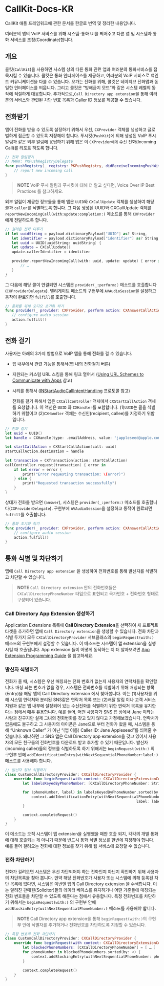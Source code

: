 # CallKit-Docs-KR
CallKit 애플 프레임워크에 관한 문서를 한글로 번역 및 정리한 내용입니다.

여러분의 앱의 VoIP 서비스를 위해 시스템-통화 UI를 띄어주고 다른 앱 및 시스템과 통화 서비스를 조정(Coordinate)합니다.

## 개요

콜킷(`CallKit`)을 사용하면 사스템 상의 다른 통화 관련 앱과 여러분의 통화서비스를 접목시킬 수 있습니다.  콜킷은 통화 인터페이스를 제공하고, 여러분의 VoIP 서비스로 백엔드 커뮤니케이션을 다룰 수 있습니다.  오가는 전화를 위해, 콜킷은 네이티브 전화앱과 동일한 인터페이스를 띄웁니다. 그리고 콜킷은 “방해금지 모드”와 같은 시스템 레벨의 동작에 적절하게 대응합니다.
추가적으로,`Call Directory app extension`을 통해 여러분의 서비스와 관련된 차단 번호 목록과 Caller ID 정보를 제공할 수 있습니다.

## 전화받기
앱이 전화를 받을 수 있도록 설정하기 위해서 우선, `CXProvider` 객체를 생성하고 글로벌하게 접근할 수 있도록 저장해야 합니다. 푸시킷(`PushKit`)에 의해 생성된 VoIP 푸시 알림과 같은 외부 알림에 응답하기 위해 앱은 이 `CXProvider에게` 수신 전화(Incoming Call)를 리포트 하도록 합니다.

```swift
// 전화 알림받기
// MARK: PKPushRegistryDelegate
func pushRegistry(_ registry: PKPushRegistry, didReceiveIncomingPushWith payload: PKPushPayload, forType type: PKPushType) {
    // report new incoming call
}
```
> **NOTE** VoIP 푸시 알림과 푸시킷에 대해 더 알고 싶다면, Voice Over IP Best Practices 를 참고하세요.

외부 알림이 제공한 정보들을 통해 앱은 `UUID`와 `CXCallUpdate` 객체를 생성하여 해당 콜과 `caller`를 식별하도록 합니다. 그 다음 생성된 UUID와 CXCallUpdate 객체를 `reportNewIncomingCall(with:update:completion:)` 메소드를 통해 `CXProvider` 에게 전달하도록 합니다.
 
 ```swift
 // 걸려온 전화 다루기
 if let uuidString = payload.dictionaryPayload["UUID"] as? String,
    let identifier = payload.dictionaryPayload["identifier"] as? String,
    let uuid = UUID(uuidString: uuidString) {
    let update = CXCallUpdate()    
    update.callerIdentifier = identifier
    
    provider.reportNewIncomingCall(with: uuid, update: update) { error in
        // …
    }
}
 ```
 
그 다음에 해당 콜이 연결되면 시스템은 `provider(_:perform:)` 메소드를 호출합니다(`CXProviderDelegate`). 델리게이트 메소드의 구현부에 `AVAudioSession`을 설정하고 동작이 완료되면 `fulfill`를 호출합니다.

 ```swift
 // 통화를 위해 오디오 초기화 하기
 func provider(_ provider: CXProvider, perform action: CXAnswerCallAction) {
    // configure audio session
    action.fulfill()
}
 ```
 
 ## 전화 걸기
사용자는 아래의 3가지 방법으로 VoIP 앱을 통해 전화를 걸 수 있습니다. 
- 앱 내부에서 관련 기능을 통해서(앱 내의 전화걸기 버튼) 
- 지원되는 커스텀 URL 스킴을 통해 링크 열어서 ([Using URL Schemes to Communicate with Apps](https://developer.apple.com/library/archive/documentation/iPhone/Conceptual/iPhoneOSProgrammingGuide/Inter-AppCommunication/Inter-AppCommunication.html#//apple_ref/doc/uid/TP40007072-CH6-SW1) 참고)
- 시리를 통해서 ([INStartAudioCallIntentHandling](https://developer.apple.com/documentation/sirikit/instartaudiocallintenthandling) 프로토콜 참고)

  전화를 걸기 위해서 앱은 `CXCallController` 객체에서 `CXStartCallAction` 객체를 요청합니다. 이 액션은 `UUID` 와 `CXHandler`를 포함합니다. (1)`UUID`는 콜을 식별하기 위함이고 (2)`CXHandler` 객체는 수신인(recipient, callee)를 지정하기 위함 입니다.

```swift
// 전화 걸기
let uuid = UUID()
let handle = CXHandle(type: .emailAddress, value: "jappleseed@apple.com")
 
let startCallAction = CXStartCallAction(call: uuid)
startCallAction.destination = handle
 
let transaction = CXTransaction(action: startCallAction)
callController.request(transaction) { error in
    if let error = error {
        print("Error requesting transaction: \(error)")
    } else {
        print("Requested transaction successfully")
    }
}
```
 
상대가 전화를 받으면 (`answer`), 시스템은 `provider(_:perform:)` 메소드를 호출합니다(`CXProviderDelegate`). 구현부에 `AVAudioSession`을 설정하고 동작이 완료되면 `fulfill`를 호출합니다.
 
```swift
// 통화 초기화 하기
func provider(_ provider: CXProvider, perform action: CXAnswerCallAction) {
    // configure audio session
    action.fulfill()
}
```
 
 ## 통화 식별 및 차단하기
 
 앱에 `Call Directory app extension` 을 생성하여 전화번호를 통해 발신자를 식별하고 차단할 수 있습니다.
 
 > **NOTE** `Call Directory extension` 안의 전화번호들은 `CXCallDirectoryPhoneNumber` 타입으로 표현되고 국가번호 + 전화번호 형태로 구성되어 있습니다.
 
 ### Call Directory App Extension 생성하기
 
 Application Extensions 목록에 **Call Directory Extension**을 선택하여 새 프로젝트 타겟을 추가하면 앱에 `Call Directory extension`을 생성할 수 있습니다.
 전화 차단과 식별 두가지 모두 `CXCallDirectoryProvider` 서브클래스의 `beginRequest(with:)` 메소드의 구현부에서 설정할 수 있습니다. 이 메소드는 시스템이 앱 extension을 실행시킬 때 호출됩니다. App extension 들이 어떻게 동작하는 지 더 알아보려면 [App Extension Programming Guide](https://developer.apple.com/library/archive/documentation/General/Conceptual/ExtensibilityPG/index.html#//apple_ref/doc/uid/TP40014214) 을 참고하세요.

 ### 발신자 식별하기
 
 전화가 올 때, 시스템은 우선 매칭되는 전화 번호가 없는지 사용자의 연락처들을 확인합니다. 매칭 되는 번호가 없을 경우, 시스템은 전화번호를 식별하기 위해 매칭되는 항목(Entry)을 해당 앱의 Call Directory extension 에서 찾아봅니다. 이는 (1)사용자를 위해 시스템 연락처와 분리된 SNS같은 연락처 목록 또는 (2)배달 알림 이나 고객 서비스 지원과 같은 앱 내부에 설정되어 있는 수신전화를 식별하기 위한 연락처 목록을 유지한다는 점에서 매우 유용합니다.
 예를 들어, 어떤 사용자가 SNS 앱 상에서 Jane 이라는 사람과 친구지만 실제 그녀의 전화번화를 갖고 있지 않다고 가정해보겠습니다. 연락처가 없음에도 불구하고 그 사용자의 아이폰은 Jane으로 부터 전화가 왔을 때, 시스템을 통해 “Unknown Caller” 가 아닌 “(앱 이름) Caller ID: Jane Appleseed”를 띄어줄 수 있습니다. 왜냐하면 그 SNS 앱은 Call Directory app extension을 갖고 있어서 사용자의 모든 친구들의 전화번호를 다운로드 받고 추가할 수 있기 때문입니다. 발신자(incoming caller)들의 정보를 식별하도록 하기 위해서는 `beginRequest(with:)` 의 구현부 안에 `addIdentificationEntry(withNextSequentialPhoneNumber:label:)` 메소드를 사용해야 합니다.

```swift
// 발신자 정보 식별하기
class CustomCallDirectoryProvider: CXCallDirectoryProvider {
    override func beginRequest(with context: CXCallDirectoryExtensionContext) {
        let labelsKeyedByPhoneNumber: [CXCallDirectoryPhoneNumber: String] = [ … ]

        for (phoneNumber, label) in labelsKeyedByPhoneNumber.sorted(by: <) {
            context.addIdentificationEntry(withNextSequentialPhoneNumber: phoneNumber, 
                                                            label: label)        
        }

        context.completeRequest()
    }
}
```

이 메소드는 오직 시스템이 앱 extension을 실행했을 때만 호출 되지, 각각의 개별 통화에 대해 호출되는 게 아니기 때문에 반드시 통화 식별 정보를 한번에 지정해야 합니다. 예를 들어 걸려오는 전화에 대한 정보를 찾기 위해 웹 서비스에 요청할 수 없습니다.

### 전화 차단하기

전화가 걸려오면 시스템은 우선 차단되어야 하는 전화인지 아닌지 확인하기 위해 사용자의 차단목록을 찾아 봅니다. 만약 해당 전화번호가 사용자 또는 시스템에 의해 등록된 차단 목록에 없다면, 시스템은 이번엔 앱의 Call Directory extension 을 수색합니다. 이는 알려진 판매원(Solicitor)들의 데이터 베이스를 유지하거나 어떤 기준들에 매칭되는 전화 번호들을 차단할 수 있도록 해준다는 점에서 유용합니다. 특정 전화번호를 차단하기 위해서는 `beginRequest(with:)` 의 구현부 안에 `addBlockinEntry(withNextSequentialPhoneNumber:)` 메소드를 사용해야 합니다.

> **NOTE** Call Directory app extension을 통해 `beginRequest(with:)`의 구현부 안에 식별자를 추가하거나 전화번호를 차단하도록 지정할 수 있습니다.

```swift
// 특정 번호의 전화 차단하기
class CustomCallDirectoryProvider: CXCallDirectoryProvider {
    override func beginRequest(with context: CXCallDirectoryExtensionContext) {
        let blockedPhoneNumbers: [CXCallDirectoryPhoneNumber] = [ … ]
        for phoneNumber in blockedPhoneNumbers.sorted(by: <) {
            context.addBlockingEntry(withNextSequentialPhoneNumber: phoneNumber)
        }
        
        context.completeRequest()
    }
}
```
